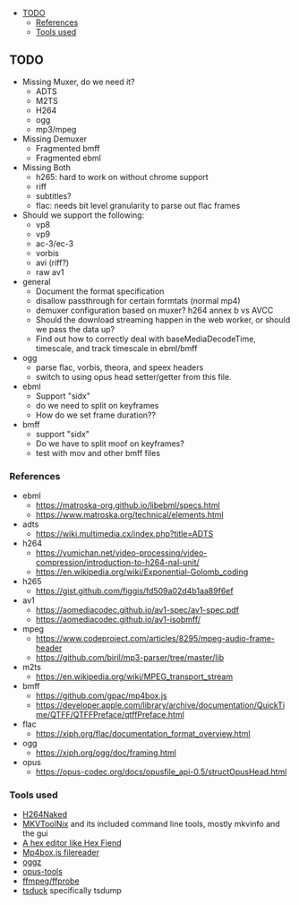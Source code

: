 <!-- START doctoc generated TOC please keep comment here to allow auto update -->
<!-- DON'T EDIT THIS SECTION, INSTEAD RE-RUN doctoc TO UPDATE -->


- [TODO](#todo)
  - [References](#references)
  - [Tools used](#tools-used)

<!-- END doctoc generated TOC please keep comment here to allow auto update -->

## TODO
* Missing Muxer, do we need it?
  * ADTS
  * M2TS
  * H264
  * ogg
  * mp3/mpeg
* Missing Demuxer
  * Fragmented bmff
  * Fragmented ebml
* Missing Both
  * h265: hard to work on without chrome support
  * riff
  * subtitles?
  * flac: needs bit level granularity to parse out flac frames
* Should we support the following:
  * vp8
  * vp9
  * ac-3/ec-3
  * vorbis
  * avi (riff?)
  * raw av1
* general
  * Document the format specification
  * disallow passthrough for certain formtats (normal mp4)
  * demuxer configuration based on muxer? h264 annex b vs AVCC
  * Should the download streaming happen in the web worker, or should we pass the data up?
  * Find out how to correctly deal with baseMediaDecodeTime, timescale, and track timescale in ebml/bmff
* ogg
  * parse flac, vorbis, theora, and speex headers
  * switch to using opus head setter/getter from this file.
* ebml
  * Support "sidx"
  * do we need to split on keyframes
  * How do we set frame duration??
* bmff
  * support "sidx"
  * Do we have to split moof on keyframes?
  * test with mov and other bmff files

### References
* ebml
  * https://matroska-org.github.io/libebml/specs.html
  * https://www.matroska.org/technical/elements.html
* adts
  * https://wiki.multimedia.cx/index.php?title=ADTS
* h264
  * https://yumichan.net/video-processing/video-compression/introduction-to-h264-nal-unit/
  * https://en.wikipedia.org/wiki/Exponential-Golomb_coding
* h265
  * https://gist.github.com/figgis/fd509a02d4b1aa89f6ef
* av1
  * https://aomediacodec.github.io/av1-spec/av1-spec.pdf
  * https://aomediacodec.github.io/av1-isobmff/
* mpeg
  * https://www.codeproject.com/articles/8295/mpeg-audio-frame-header
  * https://github.com/biril/mp3-parser/tree/master/lib
* m2ts
  * https://en.wikipedia.org/wiki/MPEG_transport_stream
* bmff
  * https://github.com/gpac/mp4box.js
  * https://developer.apple.com/library/archive/documentation/QuickTime/QTFF/QTFFPreface/qtffPreface.html
* flac
  * https://xiph.org/flac/documentation_format_overview.html
* ogg
  * https://xiph.org/ogg/doc/framing.html
* opus
  * https://opus-codec.org/docs/opusfile_api-0.5/structOpusHead.html

### Tools used
* [H264Naked](https://github.com/shi-yan/H264Naked)
* [MKVToolNix](https://mkvtoolnix.download/) and its included command line tools, mostly mkvinfo and the gui
* [A hex editor like Hex Fiend](https://github.com/ridiculousfish/HexFiend)
* [Mp4box.js filereader](https://gpac.github.io/mp4box.js/test/filereader.html)
* [oggz](https://wiki.xiph.org/Oggz)
* [opus-tools](https://opus-codec.org/downloads/)
* [ffmpeg/ffprobe](https://ffmpeg.org/)
* [tsduck](https://tsduck.io/) specifically tsdump
